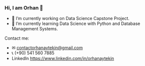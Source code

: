 ### Hi, I am Orhan 👋

- 🔭 I’m currently working on Data Science Capstone Project.
- 🌱 I’m currently learning Data Science with Python and Database Management Systems.

Contact me:
- ✉  contactorhanaytekin@gmail.com
- 📞 (+90) 541 560 7885     
- LinkedIn https://www.linkedin.com/in/orhanaytekin
